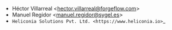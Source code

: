 - Héctor Villarreal \<<hector.villarreal@forgeflow.com>\>
- Manuel Regidor \<<manuel.regidor@sygel.es>\>
- `Heliconia Solutions Pvt. Ltd. <https://www.heliconia.io>`_
